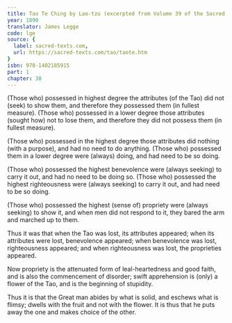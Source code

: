 ```yaml
---
title: Tao Te Ching by Lao-tzu (excerpted from Volume 39 of the Sacred Books of the East.)
year: 1890
translator: James Legge
code: lge
source: {
  label: sacred-texts.com,
  url: https://sacred-texts.com/tao/taote.htm
}
isbn: 978-1402185915
part: 1
chapter: 38
---
```

(Those who) possessed in highest degree the attributes (of the Tao) did not (seek) to show them, and therefore they possessed them (in fullest measure). (Those who) possessed in a lower degree those attributes (sought how) not to lose them, and therefore they did not possess them (in fullest measure). 

(Those who) possessed in the highest degree those attributes did nothing (with a purpose), and had no need to do anything. (Those who)
possessed them in a lower degree were (always) doing, and had need to be so doing. 

(Those who) possessed the highest benevolence were (always seeking)
to carry it out, and had no need to be doing so. (Those who) possessed the highest righteousness were (always seeking) to carry it out, and had need to be so doing. 

(Those who) possessed the highest (sense of) propriety were (always seeking) to show it, and when men did not respond to it, they bared the arm and marched up to them. 

Thus it was that when the Tao was lost, its attributes appeared;
when its attributes were lost, benevolence appeared; when benevolence was lost, righteousness appeared; and when righteousness was lost, the proprieties appeared. 

Now propriety is the attenuated form of leal-heartedness and good faith, and is also the commencement of disorder; swift apprehension is (only) a flower of the Tao, and is the beginning of stupidity.

Thus it is that the Great man abides by what is solid, and eschews what is flimsy; dwells with the fruit and not with the flower. It is thus that he puts away the one and makes choice of the other.
